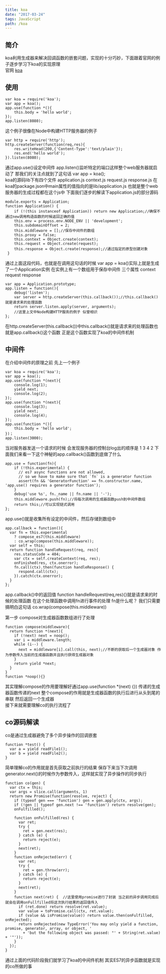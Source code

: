 ```yaml
---
title: koa
date: "2017-03-24"
tags: JavaScript
path: /koa
---
```

## 简介
koa利用生成器来解决回调函数的嵌套问题，实现的十分巧妙，下面跟着官网的例子逐步学习下koa的实现原理  
官网 [koa](http://koa.bootcss.com/)  
## 使用
    
    var koa = require('koa');
    var app = koa();
    app.use(function *(){
        this.body = 'hello world';
    });
    app.listen(8080);  
这个例子很像在Node中构建HTTP服务器的例子  

    var http = require('http');
    http.createServer(function(req,res){
        res.writeHead(200,{'Content-Type':'text/plain'});
        res.end('hello world');  
    }).listen(8080);  
通过app.use()设定中间件 app.listen()监听特定的端口这样整个web服务器就启动了 那我们的关注点就到了这句话 var app = koa();  
koa的源码lib下有四个文件 application.js context.js request.js response.js  在koa的package.json中main属性的值指向的是lib/application.js 也就是整个web服务器的生成过程都在这个js中 下面我们逐步的解读下application.js的部分源码  
    
    module.exports = Application;
    function Application() {
        if (!(this instanceof Application)) return new Application;//确保不通过new调用构造函数的时候返回正确的值
        this.env = process.env.NODE_ENV || 'development';
        this.subdomainOffset = 2;
        this.middleware = [];//保存中间件的数组
        this.proxy = false;
        this.context = Object.create(context);
        this.request = Object.create(request);
        this.response = Object.create(response);//通过指定的原型创建对象
     }  
通过上面这段代码，也就是在调用这句话的时候 var app = koa()实际上就是生成了一个Application实例 在实例上有一个数组用于保存中间件 三个属性 context request response  

    var app = Application.prototype;
	app.listen = function(){
        debug('listen');
        var server = http.createServer(this.callback());//this.callback()就是请求来的处理函数
        return server.listen.apply(server, arguments);  
        //这里上文中Node构建HTTP服务的例子 似曾相识 
    };  
在http.createServer(this.callback())中this.callback()就是请求来的处理函数也就是app.callback()这个函数 正是这个函数实现了koa的中间件机制 
## 中间件  
在介绍中间件的原理之前 先上一个例子  

    var koa = require('koa');
    var app = koa();
    app.use(function *(next){
        console.log(1);
        yield next;
        console.log(2);
    });
    app.use(function *(next){
        console.log(3);
        yield next;
        console.log(4);
    });
    app.use(function *(){
        this.body = 'hello world';
    })；
    app.listen(3000);  

当对服务器发送一个请求的时候  会发现服务器的控制台log出的顺序是 1 3 4 2 下面我们来看一下这个神秘的app.callback()函数到底做了什么  

    app.use = function(fn){
        if (!this.experimental) {
          // es7 async functions are not allowed,
          // so we have to make sure that `fn` is a generator function
          assert(fn && 'GeneratorFunction' == fn.constructor.name, 'app.use() requires a generator function');
        }
        debug('use %s', fn._name || fn.name || '-');
        this.middleware.push(fn);//将每次调用的生成器函数push到中间件数组
        return this;//可以实现链式调用
    }; 
app.use()就是收集所有设定的中间件，然后存储到数组中 

	app.callback = function(){
	  var fn = this.experimental
	    ? compose_es7(this.middleware)
	    : co.wrap(compose(this.middleware));
	  var self = this;  
	  return function handleRequest(req, res){
	    res.statusCode = 404;
	    var ctx = self.createContext(req, res);
	    onFinished(res, ctx.onerror);
	    fn.call(ctx).then(function handleResponse() {
	      respond.call(ctx);
	    }).catch(ctx.onerror);
	  }
	};  
app.callback()中的返回值 function handleRequest(req,res){}就是请求来的时候的处理函数 在这个处理函数中调用fn进行事件的处理 fn是什么呢？  我们只需要搞明白这句话 co.wrap(compose(this.middleware))  

第一步 compose对生成器函数数组进行了处理  

    function compose(middleware){
      return function *(next){
        if (!next) next = noop();
        var i = middleware.length;
        while (i--) {
          next = middleware[i].call(this, next);//不断的获取后一个生成器对象 作为参数传入当前的生成器函数并且执行获得生成器对象
        }
        return yield *next;
      }
    }
    function *noop(){}  
其实理解compose的作用要理解好通过app.use(function *(next) {}) 传递的生成器函数传递的next  整个compose的作用就是生成器函数的执行后进行从头到尾的串联 然后返回一个生成器  
接下来就需要理解co的执行流程了  
## co源码解读  
co是通过生成器避免了多个异步操作的回调嵌套  

    function *test() {
      var a = yield readFile1();
	  var b = yield readFile2();
    }
简单理解co的作用就是首先获取之前执行的结果 保存下来当下次调用generator.next()的时候作为参数传入，这样就实现了异步操作的同步执行

    function co(gen) {
      var ctx = this;
      var args = slice.call(arguments, 1)
      return new Promise(function(resolve, reject) {
        if (typeof gen === 'function') gen = gen.apply(ctx, args);
        if (!gen || typeof gen.next !== 'function') return resolve(gen);
        onFulfilled();
    
	    function onFulfilled(res) {
	      var ret;
	      try {
	        ret = gen.next(res);
	      } catch (e) {
	        return reject(e);
	      }
	      next(ret);
		}
	    function onRejected(err) {
	      var ret;
	      try {
	        ret = gen.throw(err);
	      } catch (e) {
	        return reject(e);
	      }
	      next(ret);
	    }
	    function next(ret) {  //这里使用promise进行了封装 当之前的异步调用完成后 就会在调用onFullfilled将这次执行结果的返回值传入
	      if (ret.done) return resolve(ret.value);
	      var value = toPromise.call(ctx, ret.value);
	      if (value && isPromise(value)) return value.then(onFulfilled, onRejected);
	      return onRejected(new TypeError('You may only yield a function, promise, generator, array, or object, '
	        + 'but the following object was passed: "' + String(ret.value) + '"'));
	    }
	  });
    }
通过上面的代码阶段我们就学习了koa的中间件机制 其实ES7的异步函数就是实现的co所做的事
